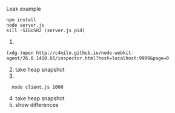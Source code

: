 Leak example

```shell
npm install
node server.js
kill -SIGUSR2 (server.js pid)
```

1.
  ```shell
  (xdg-)open http://c4milo.github.io/node-webkit-agent/26.0.1410.65/inspector.html?host=localhost:9999&page=0
  ```
2. take heap snapshot
3.
  ```shell
    node client.js 1000
  ```
4. take heap snapshot
5. show differences
